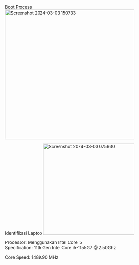 Boot Process
<img width="423" alt="Screenshot 2024-03-03 150733" src="https://github.com/FahrudinTamimi/SysOP24-3123521002/assets/160558690/c89affa8-6fcd-42b5-818a-bf59cadaeca7">

Identifikasi Laptop
<img width="298" alt="Screenshot 2024-03-03 075930" src="https://github.com/FahrudinTamimi/SysOP24-3123521002/assets/160558690/3212a812-7215-43cd-963c-b3ef2750c317">

Processor: Menggunakan Intel Core i5                                                                                             
Specification: 11th Gen Intel Core i5-1155G7 @ 2.50Ghz

Core Speed: 1489.90 MHz


